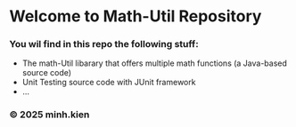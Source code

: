 # Welcome to Math-Util Repository
### You wil find in this repo the following stuff:
* The math-Util libarary that offers multiple math functions (a Java-based source code)
* Unit Testing source code with JUnit framework
* ...

### © 2025 minh.kien
